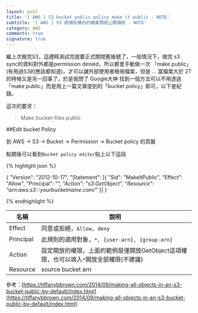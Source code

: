 ```yaml
---
layout: post
title: '[ AWS ] S3 bucket public policy make it public - NOTE'
subtitle: '[ AWS ] S3 將儲存桶內的檔案預設公開讀取 - NOTE'
category: AWS
comments: true
signature: true
---
```


<div class="message">
    繼上次搬完S3，這禮拜測試完就要正式關閉舊帳號了。一般情況下，做完 s3 sync的資料對外都是permission denied，所以都會手動做一次 「make public」 (有用過S3的應該都知道)，才可以讓外部使用者檢視檔案，但是 ... 當檔案大於 2T 的時候又是另一回事了，於是我問了 Google大神 找到一個方法可以不用透過「make public」而是用上一篇文章提到的「bucket policy」即可，以下是紀錄。
</div>

這次的要求：

 > Make bucket-files public

##Edit bucket Policy

到 AWS -> S3 -> Bucket -> Permission -> Bucket policy 的頁籤

點開後可以看到`Bucket policy editor`貼上以下這段

{% highlight json %}

{
  "Version": "2012-10-17",
  "Statement": [{
        "Sid": "MakeItPublic",
        "Effect": "Allow",
        "Principal": "*", 
        "Action": "s3:GetObject",
        "Resource": "arn:aws:s3:::yourbucketname.com/*"
    }]
}

{% endhighlight %}

| 名稱 | 說明 |
|-------|--------|
| Effect | 同意或拒絕，`Allow, deny` |
| Principal | 此規則的適用對象，`*, {user-arn}, {group-arn}` |
| Action | 設定開放的權限，上面的範例是僅開放GetObject這項權限，也可以填入`*`開放全部權限(不建議) |
| Resource | source bucket arn |

參考：[https://tiffanybbrown.com/2014/09/making-all-objects-in-an-s3-bucket-public-by-default/index.html](https://tiffanybbrown.com/2014/09/making-all-objects-in-an-s3-bucket-public-by-default/index.html)
